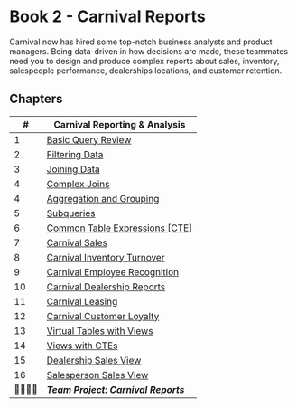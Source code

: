 # Book 2 - Carnival Reports

Carnival now has hired some top-notch business analysts and product managers. Being data-driven in how decisions are made, these teammates need you to design and produce complex reports about sales, inventory, salespeople performance, dealerships locations, and customer retention.

## Chapters

| #  | Carnival Reporting &amp; Analysis |
|--|--|
| 1 | [Basic Query Review](./chapters/QUERY_REVIEW.md) |
| 2 | [Filtering Data](./chapters/WHERE_CLAUSES.md) |
| 3 | [Joining Data](./chapters/JOIN_OVERVIEW.md) |
| 4 | [Complex Joins](./chapters/COMPLEX_QUERIES.md) |
| 4 | [Aggregation and Grouping](./chapters/AGGREGATION.md) |
| 5 | [Subqueries](./chapters/SUBQUERY.md) |
| 6 | [Common Table Expressions \[CTE\]](./chapters/CTE.md) |
| 7 | [Carnival Sales](./chapters/SALES.md) |
| 8 | [Carnival Inventory Turnover](./chapters/INVENTORY.md) |
| 9 | [Carnival Employee Recognition](./chapters/EMPLOYEES.md) |
| 10 | [Carnival Dealership Reports](./chapters/DEALERSHIPS.md) |
| 11 | [Carnival Leasing](./chapters/LEASING.md) |
| 12 | [Carnival Customer Loyalty](./chapters/CUSTOMERS.md) |
| 13 | [Virtual Tables with Views](./chapters/VIEWS.md) |
| 14 | [Views with CTEs](./chapters/CTE_VIEWS.md) |
| 15 | [Dealership Sales View](./chapters/DEALER_VIEW.md) |
| 16 | [Salesperson Sales View](./chapters/SALESPERSON_VIEW.md) |
| 👨‍👨‍👦‍👦 | **_Team Project: Carnival Reports_** |
